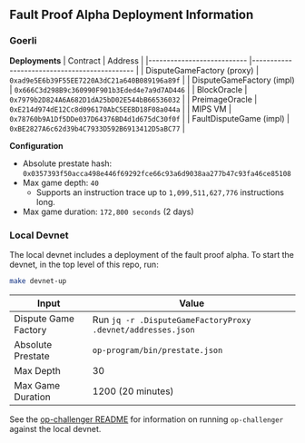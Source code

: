 ## Fault Proof Alpha Deployment Information

### Goerli

**Deployments**
| Contract                   | Address                                      |
|--------------------------- |--------------------------------------------- |
| DisputeGameFactory (proxy) | `0xad9e5E6b39F55EE7220A3dC21a640B089196a89f` |
| DisputeGameFactory (impl)  | `0x666C3d298B9c360990F901b3Eded4e7a9d7AD446` |
| BlockOracle                | `0x7979b2D824A6A682D1dA25bD02E544bB66536032` |
| PreimageOracle             | `0xE214d974dE12Cc8d096170AbC5EEBD18F08a044a` |
| MIPS VM                    | `0x78760b9A1Df5DDe037D64376BD4d1d675dC30f0f` |
| FaultDisputeGame (impl)    | `0xBE2827A6c62d39b4C7933D592B6913412D5aBC77` |

**Configuration**
- Absolute prestate hash:  `0x0357393f50acca498e446f69292fce66c93a6d9038aa277b47c93fa46ce85108`
- Max game depth: `40`
    - Supports an instruction trace up to `1,099,511,627,776` instructions long.
- Max game duration: `172,800 seconds` (2 days)

### Local Devnet

The local devnet includes a deployment of the fault proof alpha. To start the devnet, in the top level of this repo,
run:

```bash
make devnet-up
```

| Input                | Value                                                       |
|----------------------|-------------------------------------------------------------|
| Dispute Game Factory | Run `jq -r .DisputeGameFactoryProxy .devnet/addresses.json` |
| Absolute Prestate    | `op-program/bin/prestate.json`                              |
| Max Depth            | 30                                                          |
| Max Game Duration    | 1200 (20 minutes)                                           |

See the [op-challenger README](../../op-challenger#running-with-cannon-on-local-devnet) for information on
running `op-challenger` against the local devnet.
